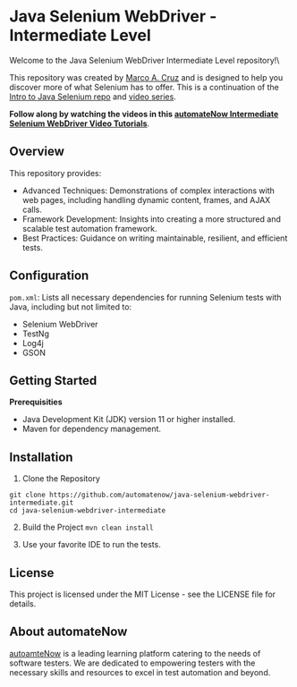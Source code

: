 # Java Selenium WebDriver - Intermediate Level

Welcome to the Java Selenium WebDriver Intermediate Level repository!\

This repository was created by [Marco A. Cruz](http://www.linkedin.com/in/marco-a-cruz) and is designed to help you discover more of what Selenium has to 
offer. This is a continuation of the [Intro to Java Selenium repo](https://github.com/automatenow/java-selenium-webdriver-intro) 
and [video series](https://youtube.com/playlist?list=PLjfhFHeUQDOj9T1cRFf5z7SqxcDPeAAjA).

**Follow along by watching the videos in this [automateNow Intermediate Selenium WebDriver Video Tutorials](https://youtube.com/playlist?list=PLjfhFHeUQDOj9T1cRFf5z7SqxcDPeAAjA)**.

## Overview
This repository provides:
- Advanced Techniques: Demonstrations of complex interactions with web pages, including handling dynamic content, frames, and AJAX calls.
- Framework Development: Insights into creating a more structured and scalable test automation framework.
- Best Practices: Guidance on writing maintainable, resilient, and efficient tests.

## Configuration
```pom.xml```: Lists all necessary dependencies for running Selenium tests with Java, including but not limited to:
- Selenium WebDriver
- TestNg
- Log4j
- GSON

## Getting Started

**Prerequisities**
- Java Development Kit (JDK) version 11 or higher installed.
- Maven for dependency management.

## Installation

1. Clone the Repository
```
git clone https://github.com/automatenow/java-selenium-webdriver-intermediate.git
cd java-selenium-webdriver-intermediate
```

2. Build the Project
   ```mvn clean install```

3. Use your favorite IDE to run the tests.

## License
This project is licensed under the MIT License - see the LICENSE file for details.

## About automateNow
[autoamteNow](https://automatenow.io/) is a leading learning platform catering to the needs of software testers. We are dedicated to empowering testers with the necessary skills and resources to excel in test automation and beyond.
